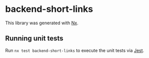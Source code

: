 # backend-short-links

This library was generated with [Nx](https://nx.dev).

## Running unit tests

Run `nx test backend-short-links` to execute the unit tests via [Jest](https://jestjs.io).
